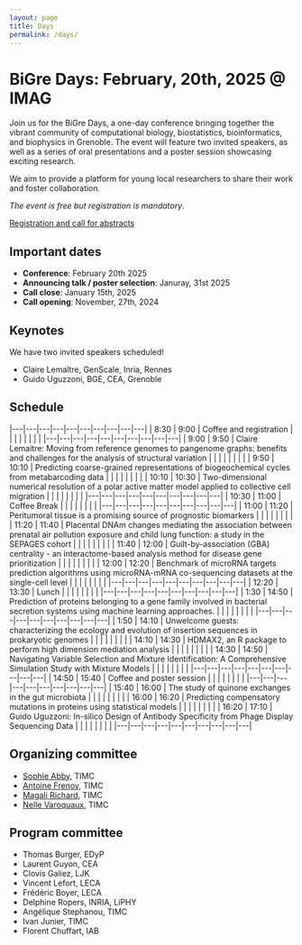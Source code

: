 ```yaml
---
layout: page
title: Days
permalink: /days/
---
```



# BiGre Days: February, 20th, 2025 @ IMAG

Join us for the BiGre Days, a one-day conference bringing together the vibrant
community of computational biology, biostatistics, bioinformatics, and
biophysics in Grenoble. The event will feature two invited speakers, as well
as a series of oral presentations and a poster session showcasing exciting
research.

We aim to provide a platform for young local researchers to share their work
and foster collaboration.

*The event is free but registration is mandatory*.

[Registration and call for abstracts](https://forms.gle/W74PL81FYdGJXGK4A)

## Important dates

- **Conference**: February 20th 2025
- **Announcing talk / poster selection**: Januray, 31st 2025
- **Call close**: January 15th, 2025
- **Call opening**: November, 27th, 2024

## Keynotes

We have two invited speakers scheduled!

- Claire Lemaître, GenScale, Inria, Rennes
- Guido Uguzzoni, BGE, CEA, Grenoble


## Schedule

|---|---|---|---|---|---|---|---|---|---|
| 8:30 | 9:00 | Coffee and registration |  |  |  |  |  |  |  |
|---|---|---|---|---|---|---|---|---|---|
| 9:00 | 9:50 | Claire Lemaitre: Moving from reference genomes to pangenome graphs: benefits and challenges for the analysis of structural variation |  |  |  |  |  |  |  |
| 9:50 | 10:10 | Predicting coarse-grained representations of biogeochemical cycles from metabarcoding data |  |  |  |  |  |  |  |
| 10:10 | 10:30 | Two-dimensional numerical resolution of a polar active matter model applied to collective cell migration |  |  |  |  |  |  |  |
|---|---|---|---|---|---|---|---|---|---|
| 10:30 | 11:00 | Coffee Break |  |  |  |  |  |  |  |
|---|---|---|---|---|---|---|---|---|---|
| 11:00 | 11:20 | Peritumoral tissue is a promising source of prognostic biomarkers |  |  |  |  |  |  |  |
| 11:20 | 11:40 | Placental DNAm changes mediating the association between prenatal air pollution exposure and child lung function: a study in the SEPAGES cohort |  |  |  |  |  |  |  |
| 11:40 | 12:00 | Guilt-by-association (GBA) centrality - an interactome-based analysis method for disease gene prioritization |  |  |  |  |  |  |  |
| 12:00 | 12:20 | Benchmark of microRNA targets prediction algorithms using microRNA-mRNA co-sequencing datasets at the single-cell level |  |  |  |  |  |  |  |
|---|---|---|---|---|---|---|---|---|---|
| 12:20 | 13:30 | Lunch |  |  |  |  |  |  |  |
|---|---|---|---|---|---|---|---|---|---|
| 1:30 | 14:50 | Prediction of proteins belonging to a gene family involved in bacterial secretion systems using machine learning approaches. |  |  |  |  |  |  |  |
|---|---|---|---|---|---|---|---|---|---|
| 1:50 | 14:10 | Unwelcome guests: characterizing the ecology and evolution of insertion sequences in prokaryotic genomes |  |  |  |  |  |  |  |
| 14:10 | 14:30 | HDMAX2, an R package to perform high dimension mediation analysis |  |  |  |  |  |  |  |
| 14:30 | 14:50 | Navigating Variable Selection and Mixture Identification: A Comprehensive Simulation Study with Mixture Models |  |  |  |  |  |  |  |
|---|---|---|---|---|---|---|---|---|---|
| 14:50 | 15:40 | Coffee and poster session |  |  |  |  |  |  |  |
|---|---|---|---|---|---|---|---|---|---|
| 15:40 | 16:00 | The study of quinone exchanges in the gut microbiota |  |  |  |  |  |  |  |
| 16:00 | 16:20 | Predicting compensatory mutations in proteins using statistical models |  |  |  |  |  |  |  |
| 16:20 | 17:10 | Guido Uguzzoni: In-silico Design of Antibody Specificity from Phage Display Sequencing Data |  |  |  |  |  |  |  |
|---|---|---|---|---|---|---|---|---|---|



## Organizing committee

- [Sophie Abby](https://sophieabby.github.io/), TIMC
- [Antoine Frenoy](https://perso.crans.org/frenoy/), TIMC
- [Magali Richard](https://magrichard.github.io/index.html), TIMC
- [Nelle Varoquaux](https://nellev.github.io), TIMC

## Program committee

- Thomas Burger, EDyP
- Laurent Guyon, CEA
- Clovis Galiez, LJK
- Vincent Lefort, LECA
- Frédéric Boyer, LECA
- Delphine Ropers, INRIA, LiPHY
- Angélique Stephanou, TIMC
- Ivan Junier, TIMC
- Florent Chuffart, IAB
